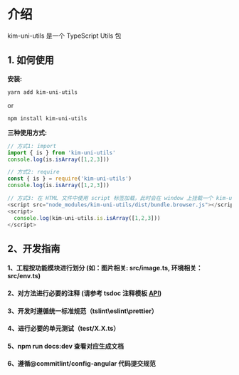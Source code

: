# 介绍

kim-uni-utils 是一个 TypeScript Utils 包

## 1. 如何使用

**安装:**

```shell
yarn add kim-uni-utils
```

or

```shell
npm install kim-uni-utils
```

**三种使用方式:**

```js
// 方式1: import
import { is } from 'kim-uni-utils'
console.log(is.isArray([1,2,3]))

// 方式2: require
const { is } = require('kim-uni-utils')
console.log(is.isArray([1,2,3]))

// 方式3: 在 HTML 文件中使用 script 标签加载，此时会在 window 上挂载一个 kim-uni-utils 的变量
<script src="node_modules/kim-uni-utils/dist/bundle.browser.js"></script>
<script>
  console.log(kim-uni-utils.is.isArray([1,2,3]))
</script>
```

## 2、开发指南

#### 1、工程按功能模块进行划分 (如：图片相关: src/image.ts, 环境相关：src/env.ts)

#### 2、对方法进行必要的注释 (请参考 tsdoc 注释模板 [API](https://tsdoc.org/pages/tags/alpha/))

#### 3、开发时遵循统一标准规范（tslint\eslint\prettier）

#### 4、进行必要的单元测试（test/X.X.ts）

#### 5、npm run docs:dev 查看对应生成文档

#### 6、遵循@commitlint/config-angular 代码提交规范
